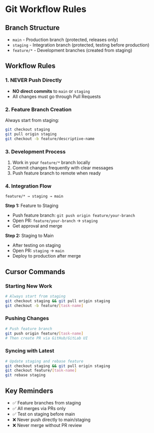 # Git Workflow Rules

## Branch Structure

- `main` - Production branch (protected, releases only)
- `staging` - Integration branch (protected, testing before production)
- `feature/*` - Development branches (created from staging)

## Workflow Rules

### 1. NEVER Push Directly

- **NO direct commits** to `main` or `staging`
- All changes must go through Pull Requests

### 2. Feature Branch Creation

Always start from staging:

```bash
git checkout staging
git pull origin staging
git checkout -b feature/descriptive-name
```

### 3. Development Process

1. Work in your `feature/*` branch locally
2. Commit changes frequently with clear messages
3. Push feature branch to remote when ready

### 4. Integration Flow

```
feature/* → staging → main
```

**Step 1:** Feature to Staging

- Push feature branch: `git push origin feature/your-branch`
- Open PR: `feature/your-branch` → `staging`
- Get approval and merge

**Step 2:** Staging to Main

- After testing on staging
- Open PR: `staging` → `main`
- Deploy to production after merge

## Cursor Commands

### Starting New Work

```bash
# Always start from staging
git checkout staging && git pull origin staging
git checkout -b feature/[task-name]
```

### Pushing Changes

```bash
# Push feature branch
git push origin feature/[task-name]
# Then create PR via GitHub/GitLab UI
```

### Syncing with Latest

```bash
# Update staging and rebase feature
git checkout staging && git pull origin staging
git checkout feature/[task-name]
git rebase staging
```

## Key Reminders

- ✅ Feature branches from staging
- ✅ All merges via PRs only
- ✅ Test on staging before main
- ❌ Never push directly to main/staging
- ❌ Never merge without PR review
